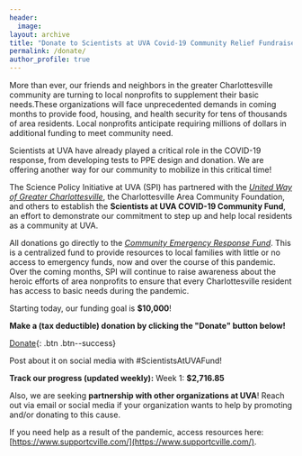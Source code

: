 ```yaml
---
header:
  image: 
layout: archive
title: "Donate to Scientists at UVA Covid-19 Community Relief Fundraiser"
permalink: /donate/
author_profile: true
---
```




More than ever, our friends and neighbors in the greater Charlottesville community are turning to local nonprofits to supplement their basic needs.These organizations will face unprecedented demands in coming months to provide food, housing, and health security for tens of thousands of area residents. Local nonprofits anticipate requiring millions of dollars in additional funding to meet community need.

Scientists at UVA have already played a critical role in the COVID-19 response, from developing tests to PPE design and donation. We are offering another way for our community to mobilize in this critical time!

The Science Policy Initiative at UVA (SPI) has partnered with the [*United Way of Greater Charlottesville*](https://unitedwaycville.org/), the Charlottesville Area Community Foundation, and others to establish the **Scientists at UVA COVID-19 Community Fund**, an effort to demonstrate our commitment to step up and help local residents as a community at UVA. 

All donations go directly to the [*Community Emergency Response Fund*](https://www.dailyprogress.com/news/local/cacf-united-way-others-team-up-to-raise-funds-for/article_7108edb8-546f-5651-bbe0-fac1fc7dbed7.html). This is a centralized fund to provide resources to local families with little or no access to emergency funds, now and over the course of this pandemic.
Over the coming months, SPI will continue to raise awareness about the heroic efforts of area nonprofits to ensure that every Charlottesville resident has access to basic needs during the pandemic.

Starting today, our funding goal is **$10,000**! 

**Make a (tax deductible) donation by clicking the "Donate" button below!**

[Donate](https://app.mobilecause.com/form/Hn0mYg?vid=6cxd0){: .btn .btn--success}

Post about it on social media with #ScientistsAtUVAFund!

**Track our progress (updated weekly):**
Week 1: **$2,716.85**

Also, we are seeking **partnership with other organizations at UVA**! Reach out via email or social media if your organization wants to help by promoting and/or donating to this cause.

If you need help as a result of the pandemic, access resources here: [https://www.supportcville.com/](https://www.supportcville.com/). 


